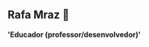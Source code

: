 ## Rafa Mraz 👋

**'Educador (professor/desenvolvedor)'**
<!--
**rafaelmoraespereira/rafaelmoraespereira** is a ✨ _special_ ✨ repository because its `README.md` (this file) appears on your GitHub profile.

Here are some ideas to get you started:

- 🔭 I’m currently working on ...
- 🌱 I’m currently learning ...
- 👯 I’m looking to collaborate on ...
- 🤔 I’m looking for help with ...
- 💬 Ask me about ...
- 📫 How to reach me: ...
- 😄 Pronouns: ...
- ⚡ Fun fact: ...

https://youtu.be/9A8sQZDRn5o?si=_xvy2UcHrCVgo-3_
-->
